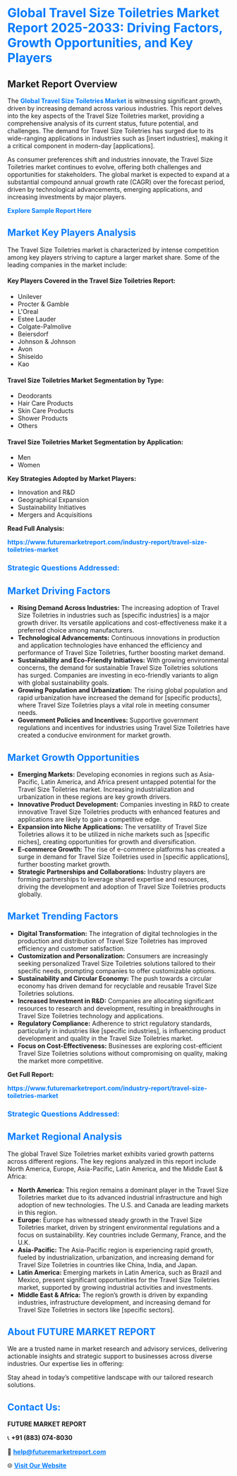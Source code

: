 <h1 style="color: #007BFF;">Global Travel Size Toiletries Market Report 2025-2033: Driving Factors, Growth Opportunities, and Key Players</h1>

<section id="overview">
<h2>Market Report Overview</h2>
<p>The <a href="https://www.futuremarketreport.com/industry-report/travel-size-toiletries-market" style="color: #007BFF; text-decoration: none;"><strong>Global Travel Size Toiletries Market</strong></a> is witnessing significant growth, driven by increasing demand across various industries. This report delves into the key aspects of the Travel Size Toiletries market, providing a comprehensive analysis of its current status, future potential, and challenges. The demand for Travel Size Toiletries has surged due to its wide-ranging applications in industries such as [insert industries], making it a critical component in modern-day [applications].</p>
<p>As consumer preferences shift and industries innovate, the Travel Size Toiletries market continues to evolve, offering both challenges and opportunities for stakeholders. The global market is expected to expand at a substantial compound annual growth rate (CAGR) over the forecast period, driven by technological advancements, emerging applications, and increasing investments by major players.</p>
</section>

<section id="overview">
<p><a href="https://www.futuremarketreport.com/request-sample/reportId=62331" style="color: #007BFF; text-decoration: none;"><strong>Explore Sample Report Here</strong></a></p>
</section>

<section id="key-players">
<h2 style="color: #007BFF;">Market Key Players Analysis</h2>
<p>The Travel Size Toiletries market is characterized by intense competition among key players striving to capture a larger market share. Some of the leading companies in the market include:</p>
<h4>Key Players Covered in the Travel Size Toiletries Report:</h4>
<ul><li>Unilever</li><li>Procter &amp; Gamble</li><li>L&#039;Oreal</li><li>Estee Lauder</li><li>Colgate-Palmolive</li><li>Beiersdorf</li><li>Johnson &amp; Johnson</li><li>Avon</li><li>Shiseido</li><li>Kao</li></ul>
<h4>Travel Size Toiletries Market Segmentation by Type:</h4>
<ul><li>Deodorants</li><li>Hair Care Products</li><li>Skin Care Products</li><li>Shower Products</li><li>Others</li></ul>

<h4>Travel Size Toiletries Market Segmentation by Application:</h4>
<ul><li>Men</li><li>Women</li></ul>
<p><strong>Key Strategies Adopted by Market Players:</strong></p>
<ul>
<li>Innovation and R&D</li>
<li>Geographical Expansion</li>
<li>Sustainability Initiatives</li>
<li>Mergers and Acquisitions</li>
</ul>
</section>

<section>
<p><strong>Read Full Analysis: </strong></p><a href="https://www.futuremarketreport.com/industry-report/travel-size-toiletries-market" style="color: #007BFF; text-decoration: none;"><strong>https://www.futuremarketreport.com/industry-report/travel-size-toiletries-market</strong></a>
<h3 style="color: #007BFF;">Strategic Questions Addressed:</h3>
</section>

<section id="driving-factors">
<h2 style="color: #007BFF;">Market Driving Factors</h2>
<ul>
<li><strong>Rising Demand Across Industries:</strong> The increasing adoption of Travel Size Toiletries in industries such as [specific industries] is a major growth driver. Its versatile applications and cost-effectiveness make it a preferred choice among manufacturers.</li>
<li><strong>Technological Advancements:</strong> Continuous innovations in production and application technologies have enhanced the efficiency and performance of Travel Size Toiletries, further boosting market demand.</li>
<li><strong>Sustainability and Eco-Friendly Initiatives:</strong> With growing environmental concerns, the demand for sustainable Travel Size Toiletries solutions has surged. Companies are investing in eco-friendly variants to align with global sustainability goals.</li>
<li><strong>Growing Population and Urbanization:</strong> The rising global population and rapid urbanization have increased the demand for [specific products], where Travel Size Toiletries plays a vital role in meeting consumer needs.</li>
<li><strong>Government Policies and Incentives:</strong> Supportive government regulations and incentives for industries using Travel Size Toiletries have created a conducive environment for market growth.</li>
</ul>
</section>

<section id="growth-opportunities">
<h2 style="color: #007BFF;">Market Growth Opportunities</h2>
<ul>
<li><strong>Emerging Markets:</strong> Developing economies in regions such as Asia-Pacific, Latin America, and Africa present untapped potential for the Travel Size Toiletries market. Increasing industrialization and urbanization in these regions are key growth drivers.</li>
<li><strong>Innovative Product Development:</strong> Companies investing in R&D to create innovative Travel Size Toiletries products with enhanced features and applications are likely to gain a competitive edge.</li>
<li><strong>Expansion into Niche Applications:</strong> The versatility of Travel Size Toiletries allows it to be utilized in niche markets such as [specific niches], creating opportunities for growth and diversification.</li>
<li><strong>E-commerce Growth:</strong> The rise of e-commerce platforms has created a surge in demand for Travel Size Toiletries used in [specific applications], further boosting market growth.</li>
<li><strong>Strategic Partnerships and Collaborations:</strong> Industry players are forming partnerships to leverage shared expertise and resources, driving the development and adoption of Travel Size Toiletries products globally.</li>
</ul>
</section>

<section id="trending-factors">
<h2 style="color: #007BFF;">Market Trending Factors</h2>
<ul>
<li><strong>Digital Transformation:</strong> The integration of digital technologies in the production and distribution of Travel Size Toiletries has improved efficiency and customer satisfaction.</li>
<li><strong>Customization and Personalization:</strong> Consumers are increasingly seeking personalized Travel Size Toiletries solutions tailored to their specific needs, prompting companies to offer customizable options.</li>
<li><strong>Sustainability and Circular Economy:</strong> The push towards a circular economy has driven demand for recyclable and reusable Travel Size Toiletries solutions.</li>
<li><strong>Increased Investment in R&D:</strong> Companies are allocating significant resources to research and development, resulting in breakthroughs in Travel Size Toiletries technology and applications.</li>
<li><strong>Regulatory Compliance:</strong> Adherence to strict regulatory standards, particularly in industries like [specific industries], is influencing product development and quality in the Travel Size Toiletries market.</li>
<li><strong>Focus on Cost-Effectiveness:</strong> Businesses are exploring cost-efficient Travel Size Toiletries solutions without compromising on quality, making the market more competitive.</li>
</ul>
</section>

<section>
<p><strong>Get Full Report: </strong></p><a href="https://www.futuremarketreport.com/industry-report/travel-size-toiletries-market" style="color: #007BFF; text-decoration: none;"><strong>https://www.futuremarketreport.com/industry-report/travel-size-toiletries-market</strong></a>
<h3 style="color: #007BFF;">Strategic Questions Addressed:</h3>
</section>


<section id="regional-analysis">
<h2 style="color: #007BFF;">Market Regional Analysis</h2>
<p>The global Travel Size Toiletries market exhibits varied growth patterns across different regions. The key regions analyzed in this report include North America, Europe, Asia-Pacific, Latin America, and the Middle East & Africa:</p>
<ul>
<li><strong>North America:</strong> This region remains a dominant player in the Travel Size Toiletries market due to its advanced industrial infrastructure and high adoption of new technologies. The U.S. and Canada are leading markets in this region.</li>
<li><strong>Europe:</strong> Europe has witnessed steady growth in the Travel Size Toiletries market, driven by stringent environmental regulations and a focus on sustainability. Key countries include Germany, France, and the U.K.</li>
<li><strong>Asia-Pacific:</strong> The Asia-Pacific region is experiencing rapid growth, fueled by industrialization, urbanization, and increasing demand for Travel Size Toiletries in countries like China, India, and Japan.</li>
<li><strong>Latin America:</strong> Emerging markets in Latin America, such as Brazil and Mexico, present significant opportunities for the Travel Size Toiletries market, supported by growing industrial activities and investments.</li>
<li><strong>Middle East & Africa:</strong> The region’s growth is driven by expanding industries, infrastructure development, and increasing demand for Travel Size Toiletries in sectors like [specific sectors].</li>
</ul>
</section>

<footer>
<h2 style="color: #007BFF;">About FUTURE MARKET REPORT</h2>
<p>We are a trusted name in market research and advisory services, delivering actionable insights and strategic support to businesses across diverse industries. Our expertise lies in offering:</p>

<p>Stay ahead in today’s competitive landscape with our tailored research solutions.</p>

<h2 style="color: #007BFF;">Contact Us:</h2>
<p><strong>FUTURE MARKET REPORT</strong></p>
<p>📞 <strong>+91 (883) 074-8030</strong></p>
<p>📧 <strong><a href="mailto:help@futuremarketreport.com" style="color: #007BFF;">help@futuremarketreport.com</a></strong></p>
<p>🌐 <strong><a href="https://www.futuremarketreport.com/" style="color: #007BFF;">Visit Our Website</a></strong></p>
</footer>